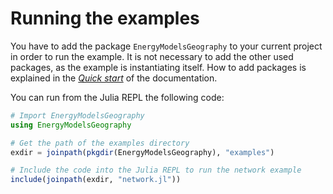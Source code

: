 # Running the examples

You have to add the package `EnergyModelsGeography` to your current project in order to run the example.
It is not necessary to add the other used packages, as the example is instantiating itself.
How to add packages is explained in the *[Quick start](https://energymodelsx.github.io/EnergyModelsGeography.jl/stable/manual/quick-start/)* of the documentation.

You can run from the Julia REPL the following code:

```julia
# Import EnergyModelsGeography
using EnergyModelsGeography

# Get the path of the examples directory
exdir = joinpath(pkgdir(EnergyModelsGeography), "examples")

# Include the code into the Julia REPL to run the network example
include(joinpath(exdir, "network.jl"))
```
